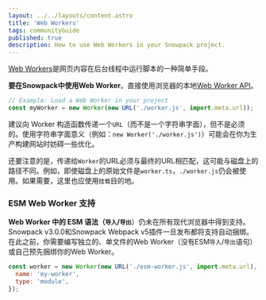 ```yaml
---
layout: ../../layouts/content.astro
title: 'Web Workers'
tags: communityGuide
published: true
description: How to use Web Workers in your Snowpack project.
---
```


[Web Workers](https://developer.mozilla.org/en-US/docs/Web/API/Web_Workers_API/Using_web_workers)是网页内容在后台线程中运行脚本的一种简单手段。

**要在Snowpack中使用Web Worker**。直接使用浏览器的本地[Web Worker API](https://developer.mozilla.org/en-US/docs/Web/API/Web_Workers_API/Using_web_workers#Web_Workers_API)。

```js
// Example: Load a Web Worker in your project
const myWorker = new Worker(new URL('./worker.js', import.meta.url));
```

建议向 Worker 构造函数传递一个`URL`（而不是一个字符串字面），但不是必须的。使用字符串字面意义（例如：`new Worker('./worker.js')`）可能会在你为生产构建网站时妨碍一些优化。

还要注意的是，传递给`Worker`的URL必须与最终的URL相匹配，这可能与磁盘上的路径不同。例如，即使磁盘上的原始文件是`worker.ts`，`./worker.js`仍会被使用。如果需要，这里也应使用`挂载`目的地。

### ESM Web Worker 支持

**Web Worker 中的 ESM 语法（`导入`/`导出`**）仍未在所有现代浏览器中得到支持。Snowpack v3.0.0和Snowpack Webpack v5插件一旦发布都将支持自动捆绑。在此之前，你需要编写独立的、单文件的Web Worker（没有ESM`导入`/`导出`语句）或自己预先捆绑你的Web Worker。

```js
const worker = new Worker(new URL('./esm-worker.js', import.meta.url), {
  name: 'my-worker',
  type: 'module',
});
```

<!--
TO REPLACE THE PREVIOUS PARAGRAPH ON v3.0.0 LAUNCH DAY:

Modern browsers have begun to support ESM syntax (`import`/`export`) inside of Web Workers. However, some notable exceptions still exist. To use ESM syntax inside of a web worker, consult [caniuse.com](https://caniuse.com/mdn-api_worker_worker_ecmascript_modules) and choose a supported browser for your local development. When you build for production, choose a bundler that will bundle your Web Worker to remove ESM import/export syntax. Currently, Snowpack's builtin bundler and @snowpack/plugin-webpack both support automatic Web Worker bundling to remove ESM syntax from web workers.


```js
const worker = new Worker(
  new URL('./esm-worker.js', import.meta.url),
  {
    name: 'my-worker',
    type: import.meta.env.MODE === 'development' ? "module" : "classic"
  }
);
```

-->
